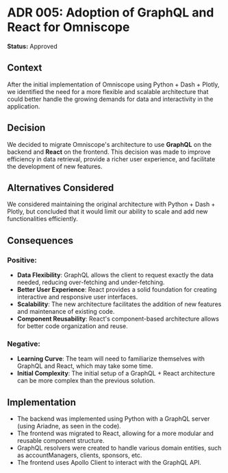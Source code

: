 # ADR 005: Adoption of GraphQL and React for Omniscope

**Status:** Approved

## Context
After the initial implementation of Omniscope using Python + Dash + Plotly, we identified the need for a more flexible and scalable architecture that could better handle the growing demands for data and interactivity in the application.

## Decision
We decided to migrate Omniscope's architecture to use **GraphQL** on the backend and **React** on the frontend. This decision was made to improve efficiency in data retrieval, provide a richer user experience, and facilitate the development of new features.

## Alternatives Considered
We considered maintaining the original architecture with Python + Dash + Plotly, but concluded that it would limit our ability to scale and add new functionalities efficiently.

## Consequences
### Positive:
- **Data Flexibility**: GraphQL allows the client to request exactly the data needed, reducing over-fetching and under-fetching.
- **Better User Experience**: React provides a solid foundation for creating interactive and responsive user interfaces.
- **Scalability**: The new architecture facilitates the addition of new features and maintenance of existing code.
- **Component Reusability**: React's component-based architecture allows for better code organization and reuse.

### Negative:
- **Learning Curve**: The team will need to familiarize themselves with GraphQL and React, which may take some time.
- **Initial Complexity**: The initial setup of a GraphQL + React architecture can be more complex than the previous solution.

## Implementation
- The backend was implemented using Python with a GraphQL server (using Ariadne, as seen in the code).
- The frontend was migrated to React, allowing for a more modular and reusable component structure.
- GraphQL resolvers were created to handle various domain entities, such as accountManagers, clients, sponsors, etc.
- The frontend uses Apollo Client to interact with the GraphQL API.